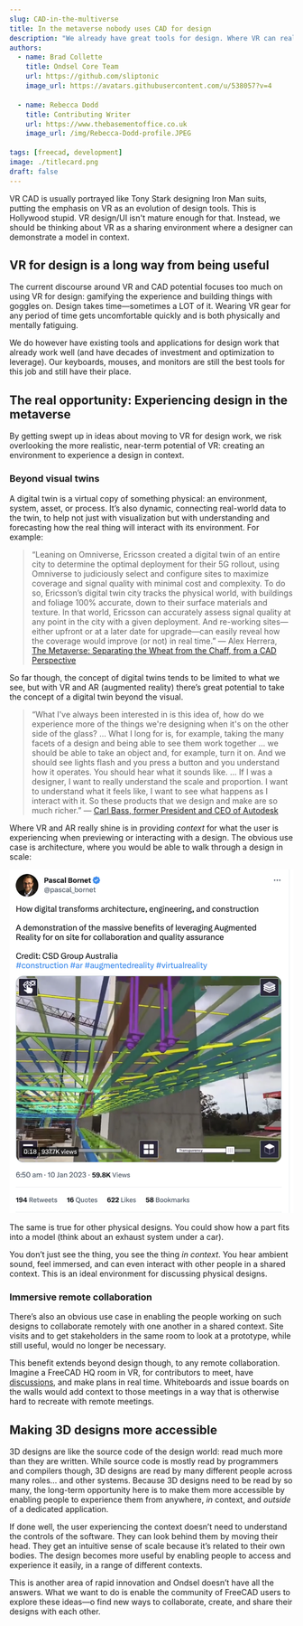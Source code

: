 ```yaml
---
slug: CAD-in-the-multiverse
title: In the metaverse nobody uses CAD for design
description: "We already have great tools for design. Where VR can really shine is in creating environments to experience those designs in context."
authors:
  - name: Brad Collette
    title: Ondsel Core Team
    url: https://github.com/sliptonic
    image_url: https://avatars.githubusercontent.com/u/538057?v=4

  - name: Rebecca Dodd
    title: Contributing Writer
    url: https://www.thebasementoffice.co.uk
    image_url: /img/Rebecca-Dodd-profile.JPEG

tags: [freecad, development]
image: ./titlecard.png
draft: false
---
```


VR CAD is usually portrayed like Tony Stark designing Iron Man suits, putting the emphasis on VR as an evolution of design tools. This is Hollywood stupid. VR design/UI isn't mature enough for that. Instead, we should be thinking about VR as a sharing environment where a designer can demonstrate a model in context. 

## VR for design is a long way from being useful

The current discourse around VR and CAD potential focuses too much on using VR for design: gamifying the experience and building things with goggles on. Design takes time—sometimes a LOT of it. Wearing VR gear for any period of time gets uncomfortable quickly and is both physically and mentally fatiguing. 

We do however have existing tools and applications for design work that already work well (and have decades of investment and optimization to leverage). Our keyboards, mouses, and monitors are still the best tools for this job and still have their place. 

## The real opportunity: Experiencing design in the metaverse

By getting swept up in ideas about moving to VR for design work, we risk overlooking the more realistic, near-term potential of VR: creating an environment to experience a design in context.

### Beyond visual twins

A digital twin is a virtual copy of something physical: an environment, system, asset, or process. It’s also dynamic, connecting real-world data to the twin, to help not just with visualization but with understanding and forecasting how the real thing will interact with its environment. For example:

>“Leaning on Omniverse, Ericsson created a digital twin of an entire city to determine the optimal deployment for their 5G rollout, using Omniverse to judiciously select and configure sites to maximize coverage and signal quality with minimal cost and complexity. To do so, Ericsson’s digital twin city tracks the physical world, with buildings and foliage 100% accurate, down to their surface materials and texture. In that world, Ericsson can accurately assess signal quality at any point in the city with a given deployment. And re-working sites— either upfront or at a later date for upgrade—can easily reveal how the coverage would improve (or not) in real time.” — Alex Herrera, [The Metaverse: Separating the Wheat from the Chaff, from a CAD Perspective](https://www.cadalyst.com/collaboration/digital-twin/metaverse-separating-wheat-chaff-cad-perspective-78906)

So far though, the concept of digital twins tends to be limited to what we see, but with VR and AR (augmented reality) there’s great potential to take the concept of a digital twin beyond the visual. 

>“What I've always been interested in is this idea of, how do we experience more of the things we're designing when it's on the other side of the glass? … What I long for is, for example, taking the many facets of a design and being able to see them work together … we should be able to take an object and, for example, turn it on. And we should see lights flash and you press a button and you understand how it operates. You should hear what it sounds like. … If I was a designer, I want to really understand the scale and proportion. I want to understand what it feels like, I want to see what happens as I interact with it. So these products that we design and make are so much richer.” — [Carl Bass, former President and CEO of Autodesk](https://cesium.com/open-metaverse-podcast/cad-and-the-metaverse/)

Where VR and AR really shine is in providing _context_ for what the user is experiencing when previewing or interacting with a design. The obvious use case is architecture, where you would be able to walk through a design in scale:

![Tweet: Pascal Bornet](image1.png)

The same is true for other physical designs. You could show how a part fits into a model (think about an exhaust system under a car). 

You don’t just see the thing, you see the thing _in context_. You hear ambient sound, feel immersed, and can even interact with other people in a shared context. This is an ideal environment for discussing physical designs. 

### Immersive remote collaboration

There’s also an obvious use case in enabling the people working on such designs to collaborate remotely with one another in a shared context. Site visits and to get stakeholders in the same room to look at a prototype, while still useful, would no longer be necessary. 

This benefit extends beyond design though, to any remote collaboration. Imagine a FreeCAD HQ room in VR, for contributors to meet, have [discussions](https://forum.freecad.org/), and make plans in real time. Whiteboards and issue boards on the walls would add context to those meetings in a way that is otherwise hard to recreate with remote meetings. 

## Making 3D designs more accessible

3D designs are like the source code of the design world: read much more than they are written. While source code is mostly read by programmers and compilers though, 3D designs are read by many different people across many roles… and other systems. Because 3D designs need to be read by so many, the long-term opportunity here is to make them more accessible by enabling people to experience them from anywhere, _in_ context, and _outside_ of a dedicated application. 

If done well, the user experiencing the context doesn’t need to understand the controls of the software. They can look behind them by moving their head. They get an intuitive sense of scale because it’s related to their own bodies. The design becomes more useful by enabling people to access and experience it easily, in a range of different contexts. 

This is another area of rapid innovation and Ondsel doesn’t have all the answers. What we want to do is enable the community of FreeCAD users to explore these ideas—o find new ways to collaborate, create, and share their designs with each other.
